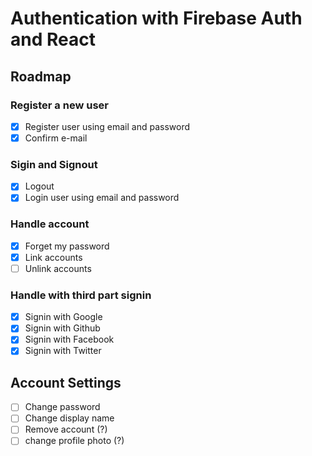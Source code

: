 # Authentication with Firebase Auth and React

## Roadmap

### Register a new user

- [x] Register user using email and password
- [x] Confirm e-mail

### Sigin and Signout

- [x] Logout
- [x] Login user using email and password

### Handle account

- [x] Forget my password
- [x] Link accounts
- [ ] Unlink accounts

### Handle with third part signin

- [x] Signin with Google
- [x] Signin with Github
- [x] Signin with Facebook
- [x] Signin with Twitter

## Account Settings

- [ ] Change password
- [ ] Change display name
- [ ] Remove account (?)
- [ ] change profile photo (?)
